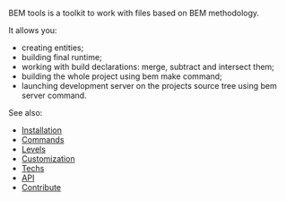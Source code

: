 BEM tools is a toolkit to work with files based on BEM methodology.

It allows you:

* creating entities;
* building final runtime;
* working with build declarations: merge, subtract and intersect them;
* building the whole project using bem make command;
* launching development server on the projects source tree using bem server command.

See also:

* [Installation](installation/)
* [Commands](commands/)
* [Levels](levels/)
* [Customization](customization/)
* [Techs](tech-modules/)
* [API](api/)
* [Contribute](contribute/)